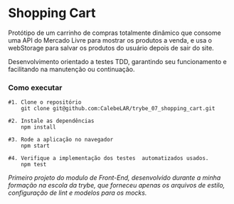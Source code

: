 # Shopping Cart

Protótipo de um carrinho de compras totalmente dinâmico que consome uma API do Mercado Livre para mostrar os produtos a venda, e usa o webStorage para salvar os produtos do usuário depois de sair do site.

Desenvolvimento orientado a testes TDD, garantindo seu funcionamento e facilitando na manutenção ou continuação. 

### Como executar

```shell
#1. Clone o repositório
    git clone git@github.com:CalebeLAR/trybe_07_shopping_cart.git  

#2. Instale as dependências  
    npm install  

#3. Rode a aplicação no navegador  
    npm start  

#4. Verifique a implementação dos testes  automatizados usados.  
    npm test 
```

_Primeiro projeto do modulo de Front-End, desenvolvido durante a minha formação na escola da trybe, que forneceu apenas os arquivos de estilo, configuração de lint e modelos para os mocks._
